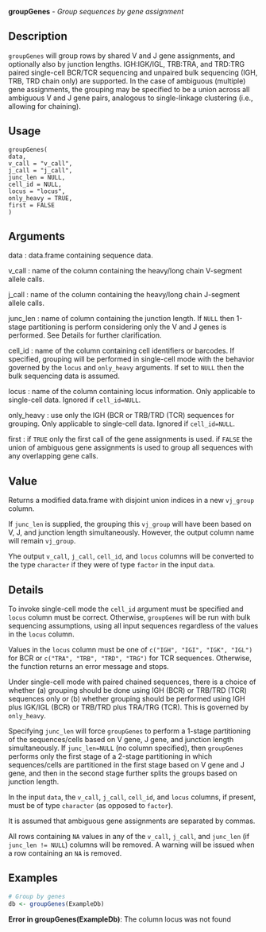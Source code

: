 **groupGenes** - *Group sequences by gene assignment*

Description
--------------------

`groupGenes` will group rows by shared V and J gene assignments, 
and optionally also by junction lengths. IGH:IGK/IGL, TRB:TRA, and TRD:TRG 
paired single-cell BCR/TCR sequencing and unpaired bulk sequencing 
(IGH, TRB, TRD chain only) are supported. In the case of ambiguous (multiple) 
gene assignments, the grouping may be specified to be a union across all 
ambiguous V and J gene pairs, analogous to single-linkage clustering 
(i.e., allowing for chaining).


Usage
--------------------
```
groupGenes(
data,
v_call = "v_call",
j_call = "j_call",
junc_len = NULL,
cell_id = NULL,
locus = "locus",
only_heavy = TRUE,
first = FALSE
)
```

Arguments
-------------------

data
:   data.frame containing sequence data.

v_call
:   name of the column containing the heavy/long chain 
V-segment allele calls.

j_call
:   name of the column containing the heavy/long chain 
J-segment allele calls.

junc_len
:   name of column containing the junction length.
If `NULL` then 1-stage partitioning is perform
considering only the V and J genes is performed. 
See Details for further clarification.

cell_id
:   name of the column containing cell identifiers or barcodes. 
If specified, grouping will be performed in single-cell mode
with the behavior governed by the `locus` and 
`only_heavy` arguments. If set to `NULL` then the 
bulk sequencing data is assumed.

locus
:   name of the column containing locus information. 
Only applicable to single-cell data.
Ignored if `cell_id=NULL`.

only_heavy
:   use only the IGH (BCR or TRB/TRD (TCR) sequences 
for grouping. Only applicable to single-cell data.
Ignored if `cell_id=NULL`.

first
:   if `TRUE` only the first call of the gene assignments 
is used. if `FALSE` the union of ambiguous gene 
assignments is used to group all sequences with any 
overlapping gene calls.




Value
-------------------

Returns a modified data.frame with disjoint union indices 
in a new `vj_group` column. 

If `junc_len` is supplied, the grouping this `vj_group` 
will have been based on V, J, and junction length simultaneously. However, 
the output column name will remain `vj_group`.

Yhe output `v_call`, `j_call`, `cell_id`, and `locus`
columns will be converted to the type `character` if they were of type 
`factor` in the input `data`.


Details
-------------------

To invoke single-cell mode the `cell_id` argument must be specified and `locus` 
column must be correct. Otherwise, `groupGenes` will be run with bulk sequencing assumptions, 
using all input sequences regardless of the values in the `locus` column.

Values in the `locus` column must be one of `c("IGH", "IGI", "IGK", "IGL")` for BCR 
or `c("TRA", "TRB", "TRD", "TRG")` for TCR sequences. Otherwise, the function returns an 
error message and stops.

Under single-cell mode with paired chained sequences, there is a choice of whether (a) 
grouping should be done using IGH (BCR) or TRB/TRD (TCR) sequences only or
(b) whether grouping should be performed using IGH plus IGK/IGL (BCR) or TRB/TRD plus TRA/TRG (TCR). 
This is governed by `only_heavy`.

Specifying `junc_len` will force `groupGenes` to perform a 1-stage partitioning of the 
sequences/cells based on V gene, J gene, and junction length simultaneously. 
If `junc_len=NULL` (no column specified), then `groupGenes` performs only the first 
stage of a 2-stage partitioning in which sequences/cells are partitioned in the first stage 
based on V gene and J gene, and then in the second stage further splits the groups based on 
junction length.

In the input `data`, the `v_call`, `j_call`, `cell_id`, and `locus` 
columns, if present, must be of type `character` (as opposed to `factor`). 

It is assumed that ambiguous gene assignments are separated by commas.

All rows containing `NA` values in any of the `v_call`, `j_call`, and `junc_len` 
(if `junc_len != NULL`) columns will be removed. A warning will be issued when a row 
containing an `NA` is removed.



Examples
-------------------

```R
# Group by genes
db <- groupGenes(ExampleDb)
```

**Error in groupGenes(ExampleDb)**: The column locus was not found






